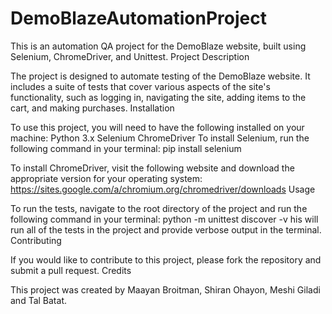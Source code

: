 # DemoBlazeAutomationProject

This is an automation QA project for the DemoBlaze website, built using Selenium, ChromeDriver, and Unittest.
Project Description

The project is designed to automate testing of the DemoBlaze website. It includes a suite of tests that cover various aspects of the site's functionality, such as logging in, navigating the site, adding items to the cart, and making purchases.
Installation

To use this project, you will need to have the following installed on your machine:
Python 3.x
Selenium
ChromeDriver
To install Selenium, run the following command in your terminal:
pip install selenium

To install ChromeDriver, visit the following website and download the appropriate version for your operating system:
https://sites.google.com/a/chromium.org/chromedriver/downloads
Usage

To run the tests, navigate to the root directory of the project and run the following command in your terminal:
python -m unittest discover -v
his will run all of the tests in the project and provide verbose output in the terminal.
Contributing

If you would like to contribute to this project, please fork the repository and submit a pull request.
Credits

This project was created by Maayan Broitman, Shiran Ohayon, Meshi Giladi and Tal Batat.
